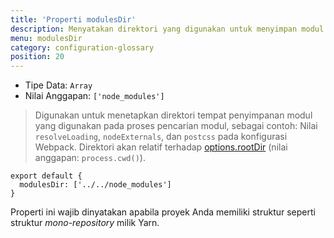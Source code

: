 ```yaml
---
title: 'Properti modulesDir'
description: Menyatakan direktori yang digunakan untuk menyimpan modul pada aplikasi Nuxt Anda
menu: modulesDir
category: configuration-glossary
position: 20
---
```


- Tipe Data: `Array`
- Nilai Anggapan: `['node_modules']`

> Digunakan untuk menetapkan direktori tempat penyimpanan modul yang digunakan pada proses pencarian modul, sebagai contoh: Nilai `resolveLoading`, `nodeExternals`, dan `postcss` pada konfigurasi Webpack. Direktori akan relatif terhadap [options.rootDir](/docs/2.x/configuration-glossary/configuration-rootdir) (nilai anggapan: `process.cwd()`).

```js{}[nuxt.config.js]
export default {
  modulesDir: ['../../node_modules']
}
```

Properti ini wajib dinyatakan apabila proyek Anda memiliki struktur seperti struktur _mono-repository_ milik Yarn.

